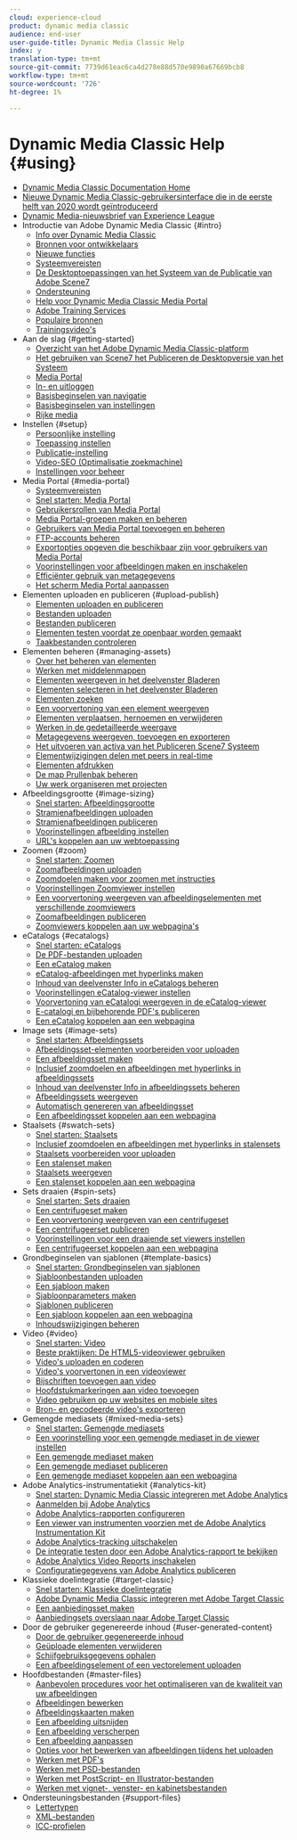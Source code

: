 ```yaml
---
cloud: experience-cloud
product: dynamic media classic
audience: end-user
user-guide-title: Dynamic Media Classic Help
index: y
translation-type: tm+mt
source-git-commit: 7739d61eac6ca4d278e88d570e9890a67669bcb8
workflow-type: tm+mt
source-wordcount: '726'
ht-degree: 1%

---
```



# Dynamic Media Classic Help {#using}

+ [Dynamic Media Classic Documentation Home](home.md)
+ [Nieuwe Dynamic Media Classic-gebruikersinterface die in de eerste helft van 2020 wordt geïntroduceerd](new-ui-2020.md)
+ [Dynamic Media-nieuwsbrief van Experience League](dynamic-media-newsletter.md)
+ Introductie van Adobe Dynamic Media Classic {#intro}
   + [Info over Dynamic Media Classic](introduction.md)
   + [Bronnen voor ontwikkelaars](developer-resources.md)
   + [Nieuwe functies](whats-new.md)
   + [Systeemvereisten](system-requirements.md)
   + [De Desktoptoepassingen van het Systeem van de Publicatie van Adobe Scene7](scene7-publishing-system-desktop-applications.md)
   + [Ondersteuning](support.md)
   + [Help voor Dynamic Media Classic Media Portal](help-scene7-media-portal.md)
   + [Adobe Training Services](training-services.md)
   + [Populaire bronnen](popular-resources.md)
   + [Trainingsvideo&#39;s](training-videos.md)
+ Aan de slag {#getting-started}
   + [Overzicht van het Adobe Dynamic Media Classic-platform](scene7-platform-overview.md)
   + [Het gebruiken van Scene7 het Publiceren de Desktopversie van het Systeem](using-scene7-publishing-system-desktop.md)
   + [Media Portal](media-portal.md)
   + [In- en uitloggen](signing-out.md)
   + [Basisbeginselen van navigatie](navigation-basics.md)
   + [Basisbeginselen van instellingen](setup-basics.md)
   + [Rijke media](rich-media.md)
+ Instellen {#setup}
   + [Persoonlijke instelling](personal-setup.md)
   + [Toepassing instellen](application-setup.md)
   + [Publicatie-instelling](publish-setup.md)
   + [Video-SEO (Optimalisatie zoekmachine)](video-seo-search-engine-optimization.md)
   + [Instellingen voor beheer](administration-setup.md)
+ Media Portal {#media-portal}
   + [Systeemvereisten](system-requirements-1.md)
   + [Snel starten: Media Portal](quick-start-media-portal-administration.md)
   + [Gebruikersrollen van Media Portal](media-portal-user-roles.md)
   + [Media Portal-groepen maken en beheren](creating-media-portal-groups.md)
   + [Gebruikers van Media Portal toevoegen en beheren](adding-media-portal-users.md)
   + [FTP-accounts beheren](ftp-accounts.md)
   + [Exportopties opgeven die beschikbaar zijn voor gebruikers van Media Portal](specifying-export-options-available-media.md)
   + [Voorinstellingen voor afbeeldingen maken en inschakelen](creating-enabling-image-presets.md)
   + [Efficiënter gebruik van metagegevens](making-efficient-metadata.md)
   + [Het scherm Media Portal aanpassen](customizing-media-portal-screen.md)
+ Elementen uploaden en publiceren {#upload-publish}
   + [Elementen uploaden en publiceren](about-asset-upload-publish.md)
   + [Bestanden uploaden](uploading-files.md)
   + [Bestanden publiceren ](publishing-files.md)
   + [Elementen testen voordat ze openbaar worden gemaakt](testing-assets-making-them-public.md)
   + [Taakbestanden controleren](checking-job-files.md)
+ Elementen beheren {#managing-assets}
   + [Over het beheren van elementen](about-managing-assets.md)
   + [Werken met middelenmappen](asset-folders.md)
   + [Elementen weergeven in het deelvenster Bladeren](viewing-assets-browse-panel.md)
   + [Elementen selecteren in het deelvenster Bladeren](selecting-assets-browse-panel.md)
   + [Elementen zoeken](searching-assets.md)
   + [Een voorvertoning van een element weergeven](previewing-asset.md)
   + [Elementen verplaatsen, hernoemen en verwijderen](moving-renaming-deleting-assets.md)
   + [Werken in de gedetailleerde weergave ](detail-view.md)
   + [Metagegevens weergeven, toevoegen en exporteren](viewing-adding-exporting-metadata.md)
   + [Het uitvoeren van activa van het Publiceren Scene7 Systeem](exporting-assets-scene7-publishing-system.md)
   + [Elementwijzigingen delen met peers in real-time](sharing-asset-changes-peers-real.md)
   + [Elementen afdrukken](printing-assets.md)
   + [De map Prullenbak beheren](trash-folder.md)
   + [Uw werk organiseren met projecten](organizing-projects.md)
+ Afbeeldingsgrootte {#image-sizing}
   + [Snel starten: Afbeeldingsgrootte](quick-start-image-sizing.md)
   + [Stramienafbeeldingen uploaden](uploading-master-images.md)
   + [Stramienafbeeldingen publiceren](publishing-master-images.md)
   + [Voorinstellingen afbeelding instellen](setting-image-presets.md)
   + [URL&#39;s koppelen aan uw webtoepassing](linking-urls-web-application.md)
+ Zoomen {#zoom}
   + [Snel starten: Zoomen](quick-start-zoom.md)
   + [Zoomafbeeldingen uploaden](uploading-zoom-images.md)
   + [Zoomdoelen maken voor zoomen met instructies](creating-zoom-targets-guided-zoom.md)
   + [Voorinstellingen Zoomviewer instellen](setting-zoom-viewer-presets.md)
   + [Een voorvertoning weergeven van afbeeldingselementen met verschillende zoomviewers](previewing-image-assets-different-zoom.md)
   + [Zoomafbeeldingen publiceren](publishing-zoom-images.md)
   + [Zoomviewers koppelen aan uw webpagina&#39;s](linking-zoom-viewers-web-pages.md)
+ eCatalogs {#ecatalogs}
   + [Snel starten: eCatalogs](quick-start-ecatalog.md)
   + [De PDF-bestanden uploaden](uploading-pdf-files.md)
   + [Een eCatalog maken](creating-ecatalog.md)
   + [eCatalog-afbeeldingen met hyperlinks maken](creating-ecatalog-image-maps.md)
   + [Inhoud van deelvenster Info in eCatalogs beheren](info-panel-content.md)
   + [Voorinstellingen eCatalog-viewer instellen](setting-ecatalog-viewer-presets.md)
   + [Voorvertoning van eCatalogi weergeven in de eCatalog-viewer](previewing-ecatalogs-ecatalog-viewer.md)
   + [E-catalogi en bijbehorende PDF&#39;s publiceren](publishing-ecatalogs-associated-pdfs.md)
   + [Een eCatalog koppelen aan een webpagina](linking-ecatalog-web-page.md)
+ Image sets {#image-sets}
   + [Snel starten: Afbeeldingssets](quick-start-image-sets.md)
   + [Afbeeldingsset-elementen voorbereiden voor uploaden](preparing-image-set-assets-upload.md)
   + [Een afbeeldingsset maken](creating-image-set.md)
   + [Inclusief zoomdoelen en afbeeldingen met hyperlinks in afbeeldingssets](including-zoom-targets-image-maps.md)
   + [Inhoud van deelvenster Info in afbeeldingssets beheren](info-panel-content-1.md)
   + [Afbeeldingssets weergeven](viewing-image-sets.md)
   + [Automatisch genereren van afbeeldingsset](automated-image-set-generation.md)
   + [Een afbeeldingsset koppelen aan een webpagina](linking-image-set-web-page.md)
+ Staalsets {#swatch-sets}
   + [Snel starten: Staalsets](quick-start-swatch-sets.md)
   + [Inclusief zoomdoelen en afbeeldingen met hyperlinks in stalensets](including-zoom-targets-image-maps-1.md)
   + [Staalsets voorbereiden voor uploaden](preparing-swatch-set-assets-upload.md)
   + [Een stalenset maken](creating-swatch-set.md)
   + [Staalsets weergeven](viewing-swatch-sets.md)
   + [Een stalenset koppelen aan een webpagina](linking-swatch-set-web-page.md)
+ Sets draaien {#spin-sets}
   + [Snel starten: Sets draaien](quick-start-spin-sets.md)
   + [Een centrifugeset maken](creating-spin-set.md)
   + [Een voorvertoning weergeven van een centrifugeset](previewing-spin-set.md)
   + [Een centrifugeerset publiceren](publishing-spin-set.md)
   + [Voorinstellingen voor een draaiende set viewers instellen](setting-spin-set-viewer-presets.md)
   + [Een centrifugeerset koppelen aan een webpagina](linking-spin-set-web-page.md)
+ Grondbeginselen van sjablonen {#template-basics}
   + [Snel starten: Grondbeginselen van sjablonen](quick-start-template-basics.md)
   + [Sjabloonbestanden uploaden](uploading-template-files.md)
   + [Een sjabloon maken](creating-template.md)
   + [Sjabloonparameters maken](creating-template-parameters.md)
   + [Sjablonen publiceren](publishing-templates.md)
   + [Een sjabloon koppelen aan een webpagina](linking-template-web-page.md)
   + [Inhoudswijzigingen beheren](content-variations.md)
+ Video {#video}
   + [Snel starten: Video](quick-start-video.md)
   + [Beste praktijken: De HTML5-videoviewer gebruiken](best-practice-using-html5-video.md)
   + [Video&#39;s uploaden en coderen](uploading-encoding-videos.md)
   + [Video&#39;s voorvertonen in een videoviewer](previewing-videos-video-viewer.md)
   + [Bijschriften toevoegen aan video](adding-captions-video.md)
   + [Hoofdstukmarkeringen aan video toevoegen](adding-chapter-markers-video.md)
   + [Video gebruiken op uw websites en mobiele sites](deploying-video-websites-mobile-sites.md)
   + [Bron- en gecodeerde video&#39;s exporteren](exporting-source-encoded-videos.md)
+ Gemengde mediasets {#mixed-media-sets}
   + [Snel starten: Gemengde mediasets](quick-start-mixed-media-sets.md)
   + [Een voorinstelling voor een gemengde mediaset in de viewer instellen](setting-mixed-media-set-viewer.md)
   + [Een gemengde mediaset maken](creating-mixed-media-set.md)
   + [Een gemengde mediaset publiceren](publishing-mixed-media-set.md)
   + [Een gemengde mediaset koppelen aan een webpagina](linking-mixed-media-set-web.md)
+ Adobe Analytics-instrumentatiekit {#analytics-kit}
   + [Snel starten: Dynamic Media Classic integreren met Adobe Analytics](quick-start-integrating-scene7-analytics.md)
   + [Aanmelden bij Adobe Analytics](log-analytics.md)
   + [Adobe Analytics-rapporten configureren](configuring-analytics-reports.md)
   + [Een viewer van instrumenten voorzien met de Adobe Analytics Instrumentation Kit](instrumenting-viewer-using-analytics-instrumentation.md)
   + [Adobe Analytics-tracking uitschakelen](disabling-analytics-tracking.md)
   + [De integratie testen door een Adobe Analytics-rapport te bekijken](testing-integration-viewing-analytics-report.md)
   + [Adobe Analytics Video Reports inschakelen](enabling-analytics-video-reports.md)
   + [Configuratiegegevens van Adobe Analytics publiceren](publishing-analytics-configuration-information.md)
+ Klassieke doelintegratie {#target-classic}
   + [Snel starten: Klassieke doelintegratie](quick-start-target-classic-integration.md)
   + [Adobe Dynamic Media Classic integreren met Adobe Target Classic](integrating-scene7-target-classic.md)
   + [Een aanbiedingsset maken](creating-offer-set.md)
   + [Aanbiedingsets overslaan naar Adobe Target Classic](pushing-offer-sets-target-classic.md)
+ Door de gebruiker gegenereerde inhoud {#user-generated-content}
   + [Door de gebruiker gegenereerde inhoud](about-ugc.md)
   + [Geüploade elementen verwijderen](deleting-uploaded-asset.md)
   + [Schijfgebruiksgegevens ophalen](getting-disk-usage-information.md)
   + [Een afbeeldingselement of een vectorelement uploaden](uploading-image-asset-or-vector.md)
+ Hoofdbestanden {#master-files}
   + [Aanbevolen procedures voor het optimaliseren van de kwaliteit van uw afbeeldingen](best-practices-optimizing-quality-images.md)
   + [Afbeeldingen bewerken](editing-images.md)
   + [Afbeeldingskaarten maken](creating-image-maps.md)
   + [Een afbeelding uitsnijden](cropping-image.md)
   + [Een afbeelding verscherpen](sharpening-image.md)
   + [Een afbeelding aanpassen](adjusting-image.md)
   + [Opties voor het bewerken van afbeeldingen tijdens het uploaden](image-editing-options-upload.md)
   + [Werken met PDF&#39;s](pdfs.md)
   + [Werken met PSD-bestanden ](psd-files.md)
   + [Werken met PostScript- en Illustrator-bestanden](postscript-illustrator-files.md)
   + [Werken met vignet-, venster- en kabinetsbestanden](vignette-window-covering-cabinet-files.md)
+ Ondersteuningsbestanden {#support-files}
   + [Lettertypen](fonts.md)
   + [XML-bestanden](xml-files.md)
   + [ICC-profielen](icc-profiles.md)
